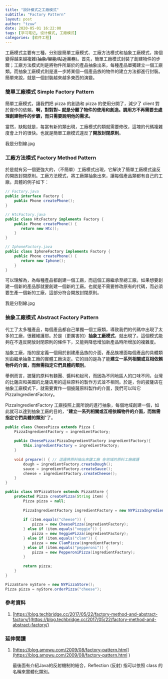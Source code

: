 ```yaml
---
title: "設計模式之工廠模式"
subtitle: "Factory Pattern"
layout: post
author: "tzuw"
date: 2020-05-01 16:22:00
tags: [学习笔记, 设计模式, 工廠模式]
categories: [软件工程]
---
```


工廠模式主要有三種，分別是簡單工廠模式、工廠方法模式和抽象工廠模式，挨個變得越来越複雜(~~抽象/智能/貼近業務~~)。首先，簡單工廠模式封裝了創建物件的步驟；工廠方法模式則是將物件所屬於的產品抽象出來，每種產品單獨建立一個工廠類。而抽象工廠模式則是進一步將某個一個產品族的物件的建立方法都進行封裝。簡單來說，就是一個封裝越來越多東西的演變。

### 簡單工廠模式 Simple Factory Pattern

簡單工廠模式，讓我們把 pizza 的創造和 pizza 的使用分開了，減少了 client 對於實作的依賴。**啊，對對對~ 就是分離了物件的使用和創造。調用方不再需要去處理創建物件的步驟，而只需要說明他的需求。**

當然，缺點就是，每當有新的類出現，工廠模式的類就需要修改，這塊的代碼複雜度會上升的很快。也就是簡單工廠模式違反了**開放封閉原則**。



我是分割線.jpg



### 工廠方法模式 Factory Method Pattern

於是就有另一個更強大的，（不簡單）工廠模式出現，它解決了簡單工廠模式違反的開放封閉原則。工廠方法模式，將工廠類抽象出來，讓每個產品類都有自己的工廠。具體的例子如下：

```java
// Factory.java
public interface Factory {
    public Phone createPhone();
}
```

```java
// HtcFactory.java
public class HtcFactory implements Factory {
    public Phone createPhone() {
       return new Htc();
    }
}
```

```java
// IphoneFactory.java
public class IphoneFactory implements Factory {
    public Phone createPhone() {
       return new Iphone();
    }
}
```

可以理解為，為每種產品都創建一個工廠，而這個工廠繼承至總工廠。如果想要創建一個新的產品那就要創建一個新的工廠。也就是不需要修改原有的代碼，而必須要生產一個新的工廠，這部分符合開放封閉原則。



我是分割線.jpg





### 抽象工廠模式 Abstract Factory Pattern

代工了太多種產品，每個產品都自己單獨一個工廠類，導致我們的代碼中出現了太多的工廠，很難維護耶。於是（更厲害的）**抽象工廠模式**，就出現了。這個模式能夠在不違反開放封閉原則的條件下，又能夠降低增加新產品時所增加的複雜度。

抽象工廠，指的是定義一個用於創建產品族的介面，產品族裡面每個產品的具體類別由繼承抽象工廠的實體工廠決定。它的目的是為了能**建立一系列相關或互相依賴物件的介面，而無需指定它們具體的類別**。

舉例而言，披薩的原料有麵團、醬料和起司，而因為不同地區人的口味不同，台灣的比薩店和美國的比薩店用的這些原料的製作方式並不相同。於是，你的披薩店在抽象工廠模式下，就需要實作一個披薩原料製作的介面，我們可以叫它 PizzaIngredientFactory。

PizzaIngredientFactory 工廠按照上面所說的進行抽象，每個地域創建一個，如此就可以達到抽象工廠的目的，"**建立一系列相關或互相依賴物件的介面，而無需指定它們具體的類別**"了。



```java
public class CheesePizza extends Pizza {
    PizzaIngredientFactory = ingredientFactory;
  
    public CheesePizza(PizzaIngredientFactory ingredientFactory){
        this.ingredientFactory = ingredientFactory;
    }
  
    void prepare() { // 這邊將原料抽出來讓工廠 各地域的原料工廠維護
        dough = ingredientFactory.createDough();
        sauce = ingredientFactory.createSauce();
        cheese = ingredientFactory.createCheese();
    }
}

public class NYPizzaStore extends PizzaStore {
    protected Pizza createPizza(String item) {
        Pizza pizza = null;
      
        PizzaIngredientFactory ingredientFactory = new NYPizzaIngredientFactory();
      
        if (item.equals("cheese")) { 
            pizza = new CheesePizza(ingredientFactory);
        } else if (item.equals("veggie")) {
            pizza = new VeggiePizza(ingredientFactory);
        } else if (item.equals("clam")) {
            pizza = new ClamPizza(ingredientFactory);
        } else if (item.equals("pepperoni")) {
            pizza = new PepperoniPizza(ingredientFactory);   
        } 
      
        return pizza;
    }
}

PizzaStore nyStore = new NYPizzaStore();
Pizza pizza = nyStore.orderPizza("cheese");

```



### 參考資料

1.  [https://blog.techbridge.cc/2017/05/22/factory-method-and-abstract-factory/](https://blog.techbridge.cc/2017/05/22/factory-method-and-abstract-factory/)



### 延伸閱讀

1.  [https://blog.amowu.com/2009/08/factory-pattern.html](https://blog.amowu.com/2009/08/factory-pattern.html ) 

    最後面有介紹Java的反射機制的結合，Reflection (反射) 指可以依照 class 的名稱來實體化類別。

  